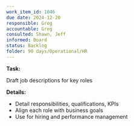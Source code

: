 ```yaml
---
work_item_id: 1046
due date: 2024-12-20
responsible: Greg
accountable: Greg
consulted: Shawn, Jeff
informed: Board
status: Backlog
folder: 90 days/Operational/HR
---
```


**Task:**

Draft job descriptions for key roles

**Details:**

- Detail responsibilities, qualifications, KPIs
- Align each role with business goals
- Use for hiring and performance management
